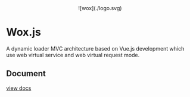 <center>![wox](./logo.svg)</center>

# Wox.js

A dynamic loader MVC architecture based on Vue.js development which use web virtual service and web virtual request mode.

## Document

[view docs](https://woxjs.github.io/)